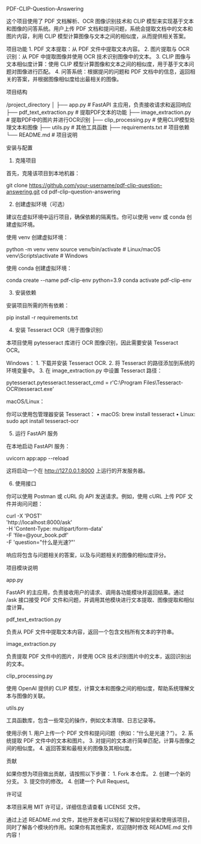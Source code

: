 PDF-CLIP-Question-Answering

这个项目使用了 PDF 文档解析、OCR 图像识别技术和 CLIP 模型来实现基于文本和图像的问答系统。用户上传 PDF 文档和提问问题，系统会提取文档中的文本和图片内容，利用 CLIP 模型计算图像与文本之间的相似度，从而提供相关答案。

项目功能
	1.	PDF 文本提取：从 PDF 文件中提取文本内容。
	2.	图片提取与 OCR 识别：从 PDF 中提取图像并使用 OCR 技术识别图像中的文本。
	3.	CLIP 图像与文本相似度计算：使用 CLIP 模型计算图像和文本之间的相似度，用于基于文本问题对图像进行匹配。
	4.	问答系统：根据提问的问题和 PDF 文档中的信息，返回相关的答案，并根据图像相似度给出最相关的图像。

项目结构

/project_directory
│
├── app.py                  # FastAPI 主应用，负责接收请求和返回响应
├── pdf_text_extraction.py  # 提取PDF文本的功能
├── image_extraction.py     # 提取PDF中的图片并进行OCR识别
├── clip_processing.py      # 使用CLIP模型处理文本和图像
├── utils.py                # 其他工具函数
├── requirements.txt        # 项目依赖
└── README.md               # 项目说明

安装与配置

1. 克隆项目

首先，克隆该项目到本地机器：

git clone https://github.com/your-username/pdf-clip-question-answering.git
cd pdf-clip-question-answering

2. 创建虚拟环境（可选）

建议在虚拟环境中运行项目，确保依赖的隔离性。你可以使用 venv 或 conda 创建虚拟环境。

使用 venv 创建虚拟环境：

python -m venv venv
source venv/bin/activate  # Linux/macOS
venv\Scripts\activate     # Windows

使用 conda 创建虚拟环境：

conda create --name pdf-clip-env python=3.9
conda activate pdf-clip-env

3. 安装依赖

安装项目所需的所有依赖：

pip install -r requirements.txt

4. 安装 Tesseract OCR（用于图像识别）

本项目使用 pytesseract 库进行 OCR 图像识别，因此需要安装 Tesseract OCR。

Windows：
	1.	下载并安装 Tesseract OCR.
	2.	将 Tesseract 的路径添加到系统的环境变量中。
	3.	在 image_extraction.py 中设置 Tesseract 路径：

pytesseract.pytesseract.tesseract_cmd = r'C:\Program Files\Tesseract-OCR\tesseract.exe'



macOS/Linux：

你可以使用包管理器安装 Tesseract：
	•	macOS: brew install tesseract
	•	Linux: sudo apt install tesseract-ocr

5. 运行 FastAPI 服务

在本地启动 FastAPI 服务：

uvicorn app:app --reload

这将启动一个在 http://127.0.0.1:8000 上运行的开发服务器。

6. 使用接口

你可以使用 Postman 或 cURL 向 API 发送请求。例如，使用 cURL 上传 PDF 文件并询问问题：

curl -X 'POST' \
  'http://localhost:8000/ask' \
  -H 'Content-Type: multipart/form-data' \
  -F 'file=@your_book.pdf' \
  -F 'question="什么是光速?"'

响应将包含与问题相关的答案，以及与问题相关的图像的相似度评分。

项目模块说明

app.py

FastAPI 的主应用，负责接收用户的请求、调用各功能模块并返回结果。通过 /ask 接口接受 PDF 文件和问题，并调用其他模块进行文本提取、图像提取和相似度计算。

pdf_text_extraction.py

负责从 PDF 文件中提取文本内容，返回一个包含文档所有文本的字符串。

image_extraction.py

负责提取 PDF 文件中的图片，并使用 OCR 技术识别图片中的文本，返回识别出的文本。

clip_processing.py

使用 OpenAI 提供的 CLIP 模型，计算文本和图像之间的相似度，帮助系统理解文本与图像的关联。

utils.py

工具函数库，包含一些常见的操作，例如文本清理、日志记录等。

使用示例
	1.	用户上传一个 PDF 文件和提问问题（例如：“什么是光速？”）。
	2.	系统提取 PDF 文件中的文本和图片。
	3.	对提问的文本进行简单匹配，计算与图像之间的相似度。
	4.	返回答案和最相关的图像及其相似度。

贡献

如果你想为项目做出贡献，请按照以下步骤：
	1.	Fork 本仓库。
	2.	创建一个新的分支。
	3.	提交你的修改。
	4.	创建一个 Pull Request。

许可证

本项目采用 MIT 许可证，详细信息请查看 LICENSE 文件。

通过上述 README.md 文件，其他开发者可以轻松了解如何安装和使用该项目，同时了解各个模块的作用。如果你有其他需求，欢迎随时修改 README.md 文件内容！